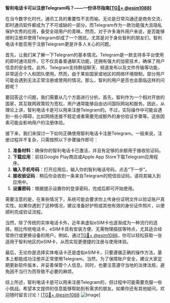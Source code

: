 **智利电话卡可以注册Telegram吗？——一份详尽指南[[TG💪+ @esim1088](https://t.me/s/esim1088)]**

在当今数字化时代，通讯工具的重要性不言而喻。无论是日常沟通还是商务交流，即时通讯软件都成为了不可或缺的一部分。而Telegram作为一款功能强大且隐私保护优秀的应用，备受全球用户的青睐。然而，对于许多海外用户来说，是否能够顺利注册并使用Telegram却成了一个困扰。尤其是对于身处智利的朋友们，智利电话卡能否用于注册Telegram更是许多人关心的问题。

首先，让我们来了解一下Telegram的基本情况。Telegram是一款支持多平台使用的即时通讯软件，它不仅具备普通聊天功能，还拥有强大的加密技术，确保了用户信息的安全性。此外，Telegram支持群组聊天、频道发布以及文件传输等功能，非常适合个人和团队使用。然而，由于某些国家或地区的网络环境限制，部分用户可能会遇到无法正常注册或使用的情况。那么，智利的用户是否也会面临这样的问题呢？

要回答这个问题，我们需要从几个方面进行分析。首先，智利作为一个相对开放的国家，其互联网政策较为宽松，用户通常能够自由访问国际网站和服务。因此，从理论上讲，智利电话卡是可以用来注册Telegram的。不过，实际操作中可能会遇到一些小障碍，比如网络连接不稳定或者需要完成额外的身份验证步骤等。这些因素可能会影响用户的注册体验。

接下来，我们来探讨一下如何正确使用智利电话卡注册Telegram。一般来说，注册过程并不复杂，只需按照以下步骤操作即可：

1. **准备材料**：确保你的智利电话卡已激活，并且有足够的余额用于接收验证码。
2. **下载应用**：前往Google Play商店或Apple App Store下载Telegram应用程序。
3. **输入手机号码**：打开应用后，输入你的智利电话号码，点击“下一步”。
4. **接收验证码**：稍后你会收到一条来自Telegram的短信验证码，请将其输入到应用中。
5. **设置密码**：根据提示设置你的登录密码，完成后即可开始使用。

需要注意的是，在某些情况下，系统可能会要求你上传身份证明文件以验证账户真实性。如果你遇到了这种情况，建议准备好护照或其他有效的身份证件照片，以便顺利完成验证流程。

当然，除了传统的实体电话卡外，近年来虚拟eSIM卡也逐渐成为一种流行的选择。相比传统电话卡，eSIM卡具有安装方便、无需物理插拔等特点，尤其适合经常旅行或更换设备的用户。例如，通过[TG💪+ @esim1088](https://t.me/s/esim1088)，你可以轻松获取一张适用于智利地区的eSIM卡，从而实现更便捷的注册与使用体验。

最后，无论你是选择实体电话卡还是虚拟eSIM卡，只要遵循正确的操作方法，基本上都能成功注册并正常使用Telegram。当然，为了保障账户安全，建议大家定期更新软件版本，并妥善保管个人信息。同时，也要注意遵守当地的法律法规，避免因不当行为而导致不必要的麻烦。

综上所述，智利电话卡是可以用来注册Telegram的，但过程中可能需要克服一些小挑战。希望本文提供的信息能够帮助到有需求的朋友。如果你还有其他疑问，欢迎随时留言讨论！[[TG💪+ @esim1088](https://t.me/s/esim1088) ![Image](https://i.postimg.cc/4NQfJmqS/Snipaste-2025-05-13-00-14-12.png)]